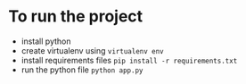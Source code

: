 # To run the project 
- install python 
- create virtualenv using `virtualenv env`
- install requirements files `pip install -r requirements.txt`
- run the python file `python app.py`
